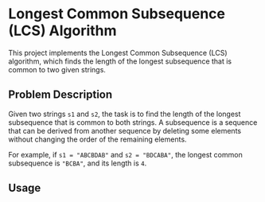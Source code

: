 # Longest Common Subsequence (LCS) Algorithm

This project implements the Longest Common Subsequence (LCS) algorithm, which finds the length of the longest subsequence that is common to two given strings.

## Problem Description

Given two strings `s1` and `s2`, the task is to find the length of the longest subsequence that is common to both strings. A subsequence is a sequence that can be derived from another sequence by deleting some elements without changing the order of the remaining elements.

For example, if `s1 = "ABCBDAB"` and `s2 = "BDCABA"`, the longest common subsequence is `"BCBA"`, and its length is `4`.


## Usage
